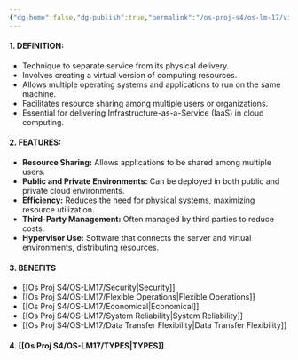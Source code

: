 ```yaml
---
{"dg-home":false,"dg-publish":true,"permalink":"/os-proj-s4/os-lm-17/virtualization-and-types/","dgPassFrontmatter":true}
---
```


#### 1. DEFINITION:
- Technique to separate service from its physical delivery.
- Involves creating a virtual version of computing resources.
- Allows multiple operating systems and applications to run on the same machine.
- Facilitates resource sharing among multiple users or organizations.
- Essential for delivering Infrastructure-as-a-Service (IaaS) in cloud computing.
#### 2. FEATURES:
- **Resource Sharing:** Allows applications to be shared among multiple users.
- **Public and Private Environments:** Can be deployed in both public and private cloud environments.
- **Efficiency:** Reduces the need for physical systems, maximizing resource utilization.
- **Third-Party Management:** Often managed by third parties to reduce costs.
- **Hypervisor Use:** Software that connects the server and virtual environments, distributing resources.
#### 3. BENEFITS
- [[Os Proj S4/OS-LM17/Security\|Security]]
- [[Os Proj S4/OS-LM17/Flexible Operations\|Flexible Operations]]
- [[Os Proj S4/OS-LM17/Economical\|Economical]]
- [[Os Proj S4/OS-LM17/System Reliability\|System Reliability]]
- [[Os Proj S4/OS-LM17/Data Transfer Flexibility\|Data Transfer Flexibility]]
#### 4. [[Os Proj S4/OS-LM17/TYPES\|TYPES]]
